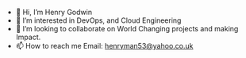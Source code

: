 - 👋 Hi, I’m Henry Godwin 
- 👀 I’m interested in DevOps, and Cloud Engineering 
- 💞️ I’m looking to collaborate on World Changing projects and making Impact.
- 📫 How to reach me Email: henryman53@yahoo.co.uk

<!---
henryag/henryag is a ✨ special ✨ repository because its `README.md` (this file) appears on your GitHub profile.
You can click the Preview link to take a look at your changes.
--->
